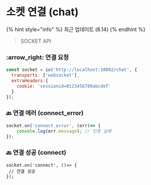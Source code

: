 # 소켓 연결 (chat)

{% hint style="info" %}
최근 업데이트 (8.14)
{% endhint %}



> SOCKET API

### :arrow\_right: 연결 요청

```javascript
const socket = io('http://localhost:10002/chat', {
  transports: ['websocket'],
  extraHeaders:{
    cookie: 'sessionid=0123456789abcdef'
  }
});
```

### :back: 연결 에러 (connect\_error)

```javascript
socket.on('connect_error', (err)=> {
	console.log(err.message); // 인증 실패
});
```

### :back: 연결 성공 (connect)

```
socket.on('connect', ()=> {
 // 연결 성공 
});
```
